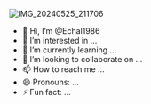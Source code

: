 ![IMG_20240525_211706](https://github.com/Echal1986/Echal1986/assets/170807188/35ca88a4-2ca7-42fd-8036-4f37763786a5)
- 👋 Hi, I’m @Echal1986
- 👀 I’m interested in ...
- 🌱 I’m currently learning ...
- 💞️ I’m looking to collaborate on ...
- 📫 How to reach me ...
- 😄 Pronouns: ...
- ⚡ Fun fact: ...

<!---
Echal1986/Echal1986 is a ✨ special ✨ repository because its `README.md` (this file) appears on your GitHub profile.
You can click the Preview link to take a look at your changes.
--->
